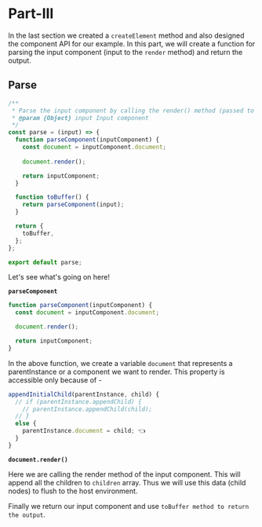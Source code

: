 # Part-III

In the last section we created a `createElement` method and also designed the component API for our example. In this part, we will
create a function for parsing the input component (input to the `render` method) and return the output.

## Parse

```js
/**
 * Parse the input component by calling the render() method (passed to docx generator instance)
 * @param {Object} input Input component
 */
const parse = (input) => {
  function parseComponent(inputComponent) {
    const document = inputComponent.document;
    
    document.render();

    return inputComponent;
  }

  function toBuffer() {
    return parseComponent(input);
  }

  return {
    toBuffer,
  };
};

export default parse;
```

Let's see what's going on here!

**`parseComponent`**

```js
function parseComponent(inputComponent) {
  const document = inputComponent.document;

  document.render();

  return inputComponent;
}
```

In the above function, we create a variable `document` that represents a parentInstance or a component we want to render.
This property is accessible only because of - 

```js
appendInitialChild(parentInstance, child) {
  // if (parentInstance.appendChild) {
    // parentInstance.appendChild(child);
  // } 
  else {
    parentInstance.document = child; 👈
  }
}
```

**`document.render()`**

Here we are calling the render method of the input component. This will append all the children to `children` array. Thus we will use
this data (child nodes) to flush to the host environment.

Finally we return our input component and use `toBuffer method to return the output`.
